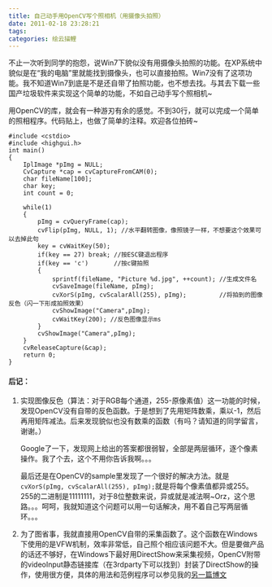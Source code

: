 ```yaml
---
title: 自己动手用OpenCV写个照相机（用摄像头拍照）
date: 2011-02-18 23:28:21
tags:
categories: 绘云描鲤
---
```


 不止一次听到同学的抱怨，说Win7下貌似没有用摄像头拍照的功能。在XP系统中貌似是在“我的电脑”里就能找到摄像头，也可以直接拍照。Win7没有了这项功能。我不知道Win7到底是不是还自带了拍照功能，也不想去找。与其去下载一些国产垃圾软件来实现这个简单的功能，不如自己动手写个照相机~

 用OpenCV的库，就会有一种游刃有余的感觉。不到30行，就可以完成一个简单的照相程序。代码贴上，也做了简单的注释。欢迎各位拍砖~

```
#include <cstdio>
#include <highgui.h>
int main()
{
    IplImage *pImg = NULL;
    CvCapture *cap = cvCaptureFromCAM(0);
    char fileName[100];
    char key;
    int count = 0;

    while(1)
    {
        pImg = cvQueryFrame(cap);
        cvFlip(pImg, NULL, 1); //水平翻转图像，像照镜子一样，不想要这个效果可以去掉此句
        key = cvWaitKey(50);
        if(key == 27) break; //按ESC键退出程序
        if(key == 'c')       //按c键拍照
        {
            sprintf(fileName, "Picture %d.jpg", ++count); //生成文件名
            cvSaveImage(fileName, pImg);
            cvXorS(pImg, cvScalarAll(255), pImg);         //将拍到的图像反色（闪一下形成拍照效果）
            cvShowImage("Camera",pImg);
            cvWaitKey(200); //反色图像显示ms
        }
        cvShowImage("Camera",pImg);
    }
    cvReleaseCapture(&cap);
    return 0;
}
```

#### 后记：

1. 实现图像反色（算法：对于RGB每个通道，255-原像素值）这一功能的时候，发现OpenCV没有自带的反色函数。于是想到了先用矩阵数乘，乘以-1，然后再用矩阵减法。后来发现貌似也没有数乘的函数（有吗？请知道的同学留言，谢谢。）

	Google了一下，发现网上给出的答案都很弱智，全部是两层循环，逐个像素操作。我了个去，这个不用你告诉我啊。。。

	最后还是在OpenCV的sample里发现了一个很好的解决方法。就是`cvXorS(pImg, cvScalarAll(255), pImg);`就是将每个像素值都异或255。255的二进制是11111111，对于8位整数来说，异或就是减法啊~Orz，这个思路。。。呵呵，我就知道这个问题可以用一句话解决，用不着自己写两层循环。。。

2. 为了图省事，我就直接用OpenCV自带的采集函数了。这个函数在Windows下使用的是VFW机制，效率非常低，自己照个相应该问题不大。但是要做产品的话还不够好，在Windows下最好用DirectShow来采集视频，OpenCV附带的videoInput静态链接库（在3rdparty下可以找到）封装了DirectShow的操作，使用很方便，具体的用法和范例程序可以参见我的[另一篇博文](/image-processing/using-videoinput-library-in-opencv/)
